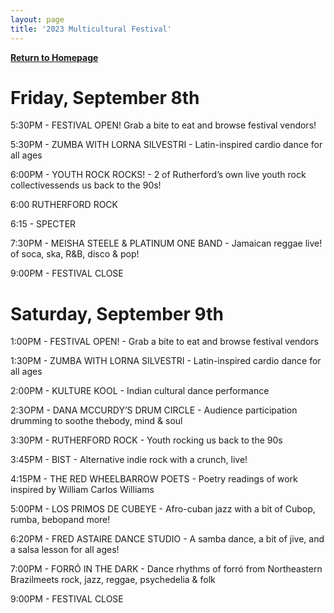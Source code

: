 ```yaml
---
layout: page
title: '2023 Multicultural Festival'
---
```


[**Return to Homepage**](/)

# Friday, September 8th

5:30PM - FESTIVAL OPEN! Grab a bite to eat and browse festival vendors!

5:30PM - ZUMBA WITH LORNA SILVESTRI - Latin-inspired cardio dance for all ages

6:00PM - YOUTH ROCK ROCKS! - 2 of Rutherford’s own live youth rock collectivessends us back to the 90s!

6:00 RUTHERFORD ROCK

6:15 - SPECTER

7:30PM - MEISHA STEELE & PLATINUM ONE BAND - Jamaican reggae live! of soca, ska, R&B, disco & pop!

9:00PM - FESTIVAL CLOSE

# Saturday, September 9th

1:00PM - FESTIVAL OPEN! - Grab a bite to eat and browse festival vendors

1:30PM - ZUMBA WITH LORNA SILVESTRI - Latin-inspired cardio dance for all ages

2:00PM - KULTURE KOOL - Indian cultural dance performance

2:3OPM - DANA MCCURDY’S DRUM CIRCLE - Audience participation drumming to soothe thebody, mind & soul

3:30PM - RUTHERFORD ROCK - Youth rocking us back to the 90s

3:45PM - BIST - Alternative indie rock with a crunch, live!

4:15PM - THE RED WHEELBARROW POETS - Poetry readings of work inspired by William Carlos Williams

5:00PM - LOS PRIMOS DE CUBEYE - Afro-cuban jazz with a bit of
Cubop, rumba, bebopand more!

6:20PM - FRED ASTAIRE DANCE STUDIO - A samba dance, a bit of jive, and a salsa lesson for all ages!

7:00PM - FORRÓ IN THE DARK - Dance rhythms of forró from Northeastern Brazilmeets rock, jazz, reggae, psychedelia & folk

9:00PM - FESTIVAL CLOSE
